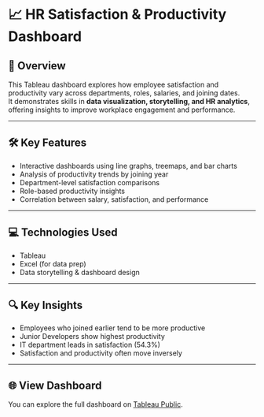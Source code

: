 # 📈 HR Satisfaction & Productivity Dashboard  

## 📌 Overview  
This Tableau dashboard explores how employee satisfaction and productivity vary across departments, roles, salaries, and joining dates.  
It demonstrates skills in **data visualization, storytelling, and HR analytics**, offering insights to improve workplace engagement and performance.

---

## 🛠 Key Features  
- Interactive dashboards using line graphs, treemaps, and bar charts  
- Analysis of productivity trends by joining year  
- Department-level satisfaction comparisons  
- Role-based productivity insights  
- Correlation between salary, satisfaction, and performance

---

## 💻 Technologies Used  
- Tableau  
- Excel (for data prep)  
- Data storytelling & dashboard design

---

## 🔍 Key Insights  
- Employees who joined earlier tend to be more productive  
- Junior Developers show highest productivity  
- IT department leads in satisfaction (54.3%)  
- Satisfaction and productivity often move inversely

---

## 🌐 View Dashboard  
You can explore the full dashboard on [Tableau Public](https://tinyurl.com/bdz2m8b7).

